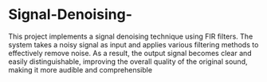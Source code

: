 # Signal-Denoising-
 This project implements a signal denoising technique using FIR filters. The system takes a noisy signal as input and applies various filtering methods to effectively remove noise. As a result, the output signal becomes clear and easily distinguishable, improving the overall quality of the original sound, making it more audible and comprehensible
